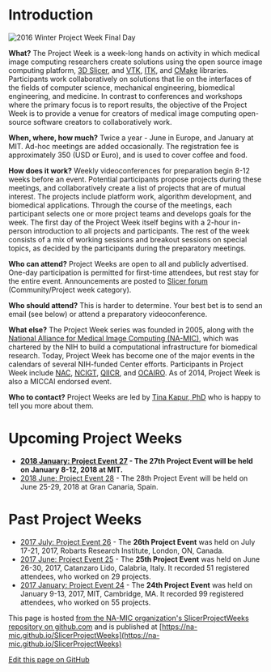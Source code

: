 # Introduction

![2016 Winter Project Week Final Day](https://www.na-mic.org/w/images/thumb/2/25/2016_Winter_Project_Week_Final_Day.JPG/800px-2016_Winter_Project_Week_Final_Day.JPG)

**What?** The Project Week is a week-long hands on activity in which medical image computing researchers create solutions using the open source image computing platform, [3D Slicer](http://www.slicer.org), and [VTK](http://www.vtk.org), [ITK](http://www.itk.org), and [CMake](http://www.cmake.org) libraries.   Participants work collaboratively on solutions that lie on the interfaces of the fields of computer science, mechanical engineering, biomedical engineering, and medicine. In contrast to conferences and workshops where the primary focus is to report results, the objective of the Project Week is to provide a venue for creators of medical image computing open-source software creators to collaboratively work.

**When, where, how much?** Twice a year - June in Europe, and January at MIT.  Ad-hoc meetings are added occasionally.  The registration fee is approximately 350 (USD or Euro), and is used to cover coffee and food.

**How does it work?** Weekly videoconferences for preparation begin 8-12 weeks before an event. Potential participants propose projects during these meetings, and collaboratively create a list of projects that are of mutual interest. The projects include platform work, algorithm development, and biomedical applications. Through the course of the meetings, each participant selects one or more project teams and develops goals for the week. The first day of the Project Week itself begins with a 2-hour in-person introduction to all projects and participants. The rest of the week consists of a mix of working sessions and breakout sessions on special topics, as decided by the participants during the preparatory meetings. 

**Who can attend?** Project Weeks are open to all and publicly advertised. One-day participation is permitted for first-time attendees, but rest stay for the entire event.
Announcements are posted to [Slicer forum](https://discourse.slicer.org/c/community/project-week) (Community/Project week category).

**Who should attend?** This is harder to determine.  Your best bet is to send an email (see below) or attend a preparatory videoconference. 

**What else?** The Project Week series was founded in 2005, along with the [National Alliance for Medical Image Computing (NA-MIC)][namic-wiki], which was chartered by the NIH to build a computational infrastructure for biomedical research. Today, Project Week has become one of the major events in the calendars of several NIH-funded Center efforts. Participants in Project Week include [NAC][nac], [NCIGT][ncigt], [QIICR][qiicr], and [OCAIRO][ocairo].  As of 2014, Project Week is also a MICCAI endorsed event.

[namic-wiki]: https://wiki.na-mic.org/
[nac]: https://projects.iq.harvard.edu/nac
[ncigt]: http://ncigt.org
[qiicr]: http://qiicr.org/
[ocairo]: http://ocairo.technainstitute.com/open-source-software-platforms-and-databases-for-the-adaptive-process

**Who to contact?** Project Weeks are led by [Tina Kapur, PhD](http://www.spl.harvard.edu/pages/People/tkapur) who is happy to tell you more about them.

[tina-email]: http://mailto:tkapur@bwh.harvard.edu

# Upcoming Project Weeks

- **[2018 January: Project Event 27](PW27_2018_Boston/README.md) - The 27th Project Event will be held on January 8-12, 2018 at MIT.**
- [2018 June: Project Event 28](https://www.na-mic.org/wiki/Project_Week_28) - The 28th Project Event will be held on June 25-29, 2018 at Gran Canaria, Spain.

# Past Project Weeks

- [2017 July: Project Event 26](http://wiki.imaging.robarts.ca/) - The **26th Project Event** was held on July 17-21, 2017, Robarts Research Institute, London, ON, Canada.
- [2017 June: Project Event 25](https://www.na-mic.org/wiki/2017_Summer_Project_Week) - The **25th Project Event** was held on June 26-30, 2017,  Catanzaro Lido, Calabria, Italy. It recorded 51 registered attendees, who worked on 29 projects.
- [2017 January: Project Event 24](https://www.na-mic.org/wiki/2017_Summer_Project_Week) - The **24th Project Event** was held on January 9-13, 2017, MIT, Cambridge, MA.  It recorded 99 registered attendees, who worked on 55 projects.

This page is hosted [from the NA-MIC organization's SlicerProjectWeeks repository on github.com](https://github.com/NA-MIC/SlicerProjectWeeks) and is published at [https://na-mic.github.io/SlicerProjectWeeks](https://na-mic.github.io/SlicerProjectWeeks)

<!--Link for editing page when displayed in GitHub pages-->
<a href="{{site.github.repository_url}}/edit/master/{{page.path}}">Edit this page on GitHub</a>
